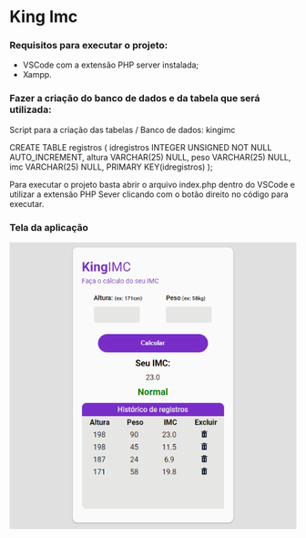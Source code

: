 <h1>King Imc</h1>

<h3>Requisitos para executar o projeto:</h3>

- VSCode com a extensão PHP server instalada;
- Xampp.

<h3>Fazer a criação do banco de dados e da tabela que será utilizada:</h3>

Script para a criação das tabelas / Banco de dados: kingimc

CREATE TABLE registros (
  idregistros INTEGER UNSIGNED NOT NULL AUTO_INCREMENT,
  altura VARCHAR(25) NULL,
  peso VARCHAR(25) NULL,
  imc VARCHAR(25) NULL,
  PRIMARY KEY(idregistros)
);

Para executar o projeto basta abrir o arquivo index.php dentro do VSCode e utilizar a extensão PHP Sever clicando com o botão direito no código para executar.


<h3>Tela da aplicação</h3>

<img src="src/img/index.png" alt="index">
